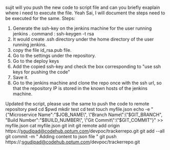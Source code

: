 sujit will you push the new code to script file and can you briefly exaplain where i need to execute the file.
Yeah Sai, I will document the steps need to be executed for the same.
Steps:
1. Generate the ssh-key on the jenkins machine for the user running jenkins . command : ssh-keygen -t rsa
2. It would create .ssh directory under the home directory of the user running jenkins.
3. copy the file id_rsa.pub file.
4. Go to the settings under the repository.
5. Go to the deploy keys
6. Add the copied ssh-key and check the box corresponding to "use ssh keys for pushing the code"
7. Save it.
8. Go to the jenkins machine and clone the repo once with the ssh url, so that the repository IP is stored in the known hosts of the jenkins machine.


Updated the script, please use the same to push the code to remote repository
pwd
cd $pwd
mkdir test
cd test
touch myfile.json
echo -e 
	"{\"Microservice Name\":\"$JOB_NAME\",
    \"Branch Name\":\"$GIT_BRANCH\",
    \"Build Number\":\"$BUILD_NUMBER\",
    \"Git Commit\":\"$GIT_COMMIT\"}" >> myfile.json
cat myfile.json
git init
git remote add origin https://sgudipad@codehub.optum.com/devpoc/trackerrepo.git
git add --all
git commit -m " Adding content to json file "
git push https://<xxxxxx>:<xxxxxx>sgudipad@codehub.optum.com/devpoc/trackerrepo.git
